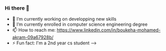 ### Hi there 👋



- 🔭 I’m currently working on developping new skills 
- 🌱 I’m currently enrolled in computer science engineering degree  
- 📫 How to reach me: https://www.linkedin.com/in/boukeha-mohamed-akram-09a67928b/
- ⚡ Fun fact: I'm a 2nd year cs student 
-->
